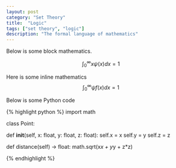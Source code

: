 ```yaml
---
layout: post
category: "Set Theory"
title:  "Logic"
tags: ["set theory", "logic"]
description: "The formal language of mathematics"
---
```


Below is some block mathematics.

$$ \int_0^\infty x\psi(x) dx = 1 $$

Here is some inline mathematics $$ \int_0^\infty \psi f(x) dx = 1 $$

Below is some Python code

{% highlight python %}
import math

class Point:

  def __init__(self, x: float, y: float, z: float):
    self.x = x
    self.y = y
    self.z = z

  def distance(self) -> float:
    math.sqrt(x*x + y*y + z*z)
    
{% endhighlight %}
